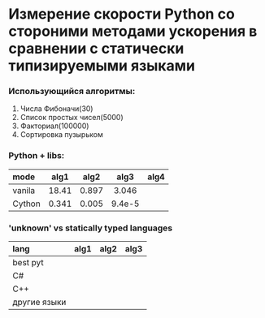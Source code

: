 # Измерение скорости Python со стороними методами ускорения в сравнении с статически типизируемыми языками

### Использующийся алгоритмы:
1. Числа Фибоначи(30)
2. Список простых чисел(5000)
3. Факториал(100000)
4. Сортировка пузырьком

### **Python + libs:**

mode | alg1 | alg2 | alg3 | alg4
:----|:----:|:----:|:----:|:----:|
vanila | 18.41 | 0.897 | 3.046
Cython | 0.341 | 0.005 | 9.4e-5

### **'unknown' vs statically typed languages**

lang | alg1 | alg2 | alg3
:----|:----:|:----:|:----
best pyt |
C# | 
C++ |
другие языки |
